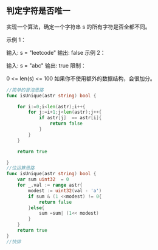 ## 判定字符是否唯一
实现一个算法，确定一个字符串 s 的所有字符是否全都不同。

示例 1：

输入: s = "leetcode"
输出: false 
示例 2：

输入: s = "abc"
输出: true
限制：

0 <= len(s) <= 100
如果你不使用额外的数据结构，会很加分。
```go
//简单的冒泡思路
func isUnique(astr string) bool {

    for i:=0;i<len(astr);i++{
        for j:=i+1;j<len(astr);j++{
            if astr[j]  == astr[i]{
                return false
            }
        }    
    }

    return true

}
//位运算思路
func isUnique(astr string) bool {
	var sum uint32  = 0
	for _,val := range astr{
		modest := uint32(val - 'a')
		if sum & (1 <<modest) != 0{
			return false
		}else{
			sum =sum| (1<< modest)
		}
	}
	return true
}
//快排
```
